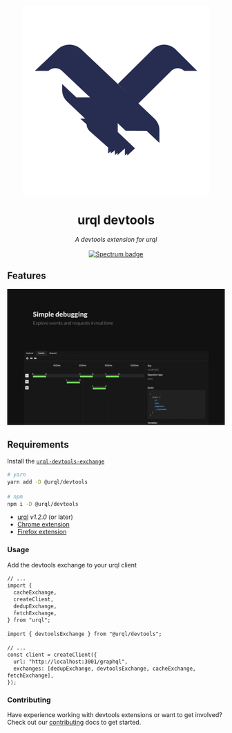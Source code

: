 <div align="center">
  <img alt="logo" src="https://raw.githubusercontent.com/FormidableLabs/urql-devtools/master/src/assets/icon.svg?sanitize=true" />
  <h1>urql devtools</h1>
  <em>A devtools extension for urql</em>
  <br />
  <br />
  <a href="https://spectrum.chat/urql">
    <img alt="Spectrum badge" src="https://withspectrum.github.io/badge/badge.svg" />
  </a>
</div>

## Features

![Slideshow of features](https://github.com/FormidableLabs/urql-devtools/raw/aef5570a698023ef01f355c2c802f93d7f2bf006/assets/preview.gif)

## Requirements

Install the [`urql-devtools-exchange`](https://github.com/FormidableLabs/urql-devtools-exchange)

```sh
# yarn
yarn add -D @urql/devtools

# npm
npm i -D @urql/devtools
```

- [urql](https://github.com/FormidableLabs/urql) _v1.2.0_ (or later)
- [Chrome extension](https://chrome.google.com/webstore/detail/urql-devtools/mcfphkbpmkbeofnkjehahlmidmceblmm)
- [Firefox extension](https://addons.mozilla.org/en-GB/firefox/addon/urql-devtools/)

### Usage

Add the devtools exchange to your urql client

```tsx
// ...
import {
  cacheExchange,
  createClient,
  dedupExchange,
  fetchExchange,
} from "urql";

import { devtoolsExchange } from "@urql/devtools";

// ...
const client = createClient({
  url: "http://localhost:3001/graphql",
  exchanges: [dedupExchange, devtoolsExchange, cacheExchange, fetchExchange],
});
```

### Contributing

Have experience working with devtools extensions or want to get involved? Check out our [contributing](./CONTRIBUTING.md) docs to get started.
